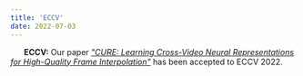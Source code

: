```yaml
---
title: 'ECCV'
date: 2022-07-03
---
```


&nbsp;&nbsp;&nbsp;&nbsp;&nbsp; **ECCV:** Our paper *["CURE: Learning Cross-Video Neural Representations for High-Quality Frame Interpolation"](https://www.ecva.net/papers/eccv_2022/papers_ECCV/papers/136750509.pdf)* has been accepted to ECCV 2022.
